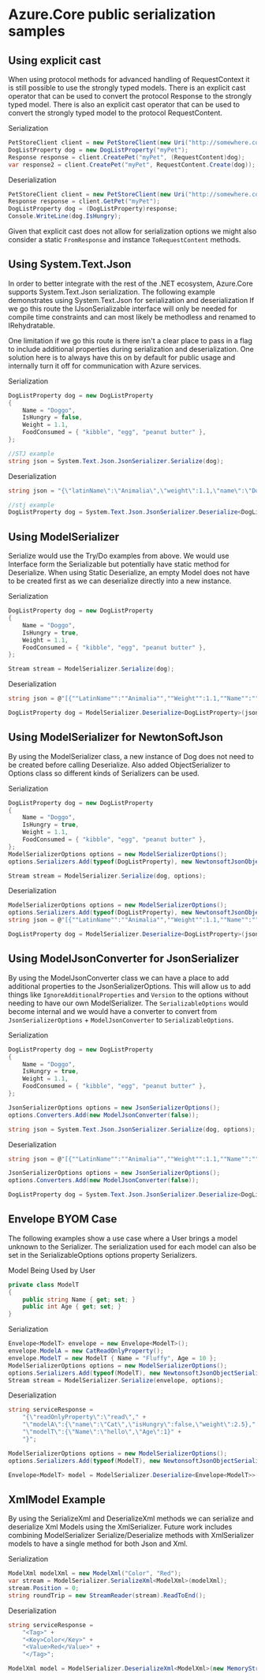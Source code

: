 # Azure.Core public serialization samples

## Using explicit cast

When using protocol methods for advanced handling of RequestContext it is still possible to use the strongly typed models.
There is an explicit cast operator that can be used to convert the protocol Response to the strongly typed model.
There is also an explicit cast operator that can be used to convert the strongly typed model to the protocol RequestContent.

Serialization

```C# Snippet:ExplicitCast_Serialize
PetStoreClient client = new PetStoreClient(new Uri("http://somewhere.com"), new MockCredential());
DogListProperty dog = new DogListProperty("myPet");
Response response = client.CreatePet("myPet", (RequestContent)dog);
var response2 = client.CreatePet("myPet", RequestContent.Create(dog));
```

Deserialization

```C# Snippet:ExplicitCast_Deserialize
PetStoreClient client = new PetStoreClient(new Uri("http://somewhere.com"), new MockCredential());
Response response = client.GetPet("myPet");
DogListProperty dog = (DogListProperty)response;
Console.WriteLine(dog.IsHungry);
```

Given that explicit cast does not allow for serialization options we might also consider a static `FromResponse` and instance `ToRequestContent` methods.

## Using System.Text.Json

In order to better integrate with the rest of the .NET ecosystem, Azure.Core supports System.Text.Json serialization. The following example demonstrates using System.Text.Json for serialization and deserialization
If we go this route the IJsonSerializable interface will only be needed for compile time constraints and can most likely be methodless and renamed to IRehydratable.

One limitation if we go this route is there isn't a clear place to pass in a flag to include additional properties during serialization and deserialization.
One solution here is to always have this on by default for public usage and internally turn it off for communication with Azure services.

Serialization

```C# Snippet:Stj_Serialize
DogListProperty dog = new DogListProperty
{
    Name = "Doggo",
    IsHungry = false,
    Weight = 1.1,
    FoodConsumed = { "kibble", "egg", "peanut butter" },
};

//STJ example
string json = System.Text.Json.JsonSerializer.Serialize(dog);
```

Deserialization

```C# Snippet:Stj_Deserialize
string json = "{\"latinName\":\"Animalia\",\"weight\":1.1,\"name\":\"Doggo\",\"isHungry\":false,\"foodConsumed\":[\"kibble\",\"egg\",\"peanut butter\"],\"numberOfLegs\":4}";

//stj example
DogListProperty dog = System.Text.Json.JsonSerializer.Deserialize<DogListProperty>(json);
```

## Using ModelSerializer

Serialize would use the Try/Do examples from above. We would use Interface form the Serializable but potentially have static method for Deserialize. 
When using Static Deserialize, an empty Model does not have to be created first as we can deserialize directly into a new instance.

Serialization
```C# Snippet:ModelSerializer_Serialize
DogListProperty dog = new DogListProperty
{
    Name = "Doggo",
    IsHungry = true,
    Weight = 1.1,
    FoodConsumed = { "kibble", "egg", "peanut butter" },
};

Stream stream = ModelSerializer.Serialize(dog);
```

Deserialization
```C# Snippet:ModelSerializer_Deserialize
string json = @"[{""LatinName"":""Animalia"",""Weight"":1.1,""Name"":""Doggo"",""IsHungry"":false,""FoodConsumed"":[""kibble"",""egg"",""peanut butter""],""NumberOfLegs"":4}]";

DogListProperty dog = ModelSerializer.Deserialize<DogListProperty>(json);
```

## Using ModelSerializer for NewtonSoftJson
By using the ModelSerializer class, a new instance of Dog does not need to be created before calling Deserialize. Also added ObjectSerializer to Options class so different kinds of Serializers can be used.

Serialization
```C# Snippet:NewtonSoft_Serialize
DogListProperty dog = new DogListProperty
{
    Name = "Doggo",
    IsHungry = true,
    Weight = 1.1,
    FoodConsumed = { "kibble", "egg", "peanut butter" },
};
ModelSerializerOptions options = new ModelSerializerOptions();
options.Serializers.Add(typeof(DogListProperty), new NewtonsoftJsonObjectSerializer());

Stream stream = ModelSerializer.Serialize(dog, options);
```

Deserialization

```C# Snippet:NewtonSoft_Deserialize
ModelSerializerOptions options = new ModelSerializerOptions();
options.Serializers.Add(typeof(DogListProperty), new NewtonsoftJsonObjectSerializer());
string json = @"[{""LatinName"":""Animalia"",""Weight"":1.1,""Name"":""Doggo"",""IsHungry"":false,""FoodConsumed"":[""kibble"",""egg"",""peanut butter""],""NumberOfLegs"":4}]";

DogListProperty dog = ModelSerializer.Deserialize<DogListProperty>(json, options);
```

## Using ModelJsonConverter for JsonSerializer
By using the ModelJsonConverter class we can have a place to add additional properties to the JsonSerializerOptions.
This will allow us to add things like `IgnoreAdditionalProperties` and `Version` to the options without needing to have our own ModelSerializer.
The `SerializableOptions` would become internal and we would have a converter to convert from `JsonSerializerOptions` + `ModelJsonConverter` to `SerializableOptions`.

Serialization
```C# Snippet:ModelConverter_Serialize
DogListProperty dog = new DogListProperty
{
    Name = "Doggo",
    IsHungry = true,
    Weight = 1.1,
    FoodConsumed = { "kibble", "egg", "peanut butter" },
};

JsonSerializerOptions options = new JsonSerializerOptions();
options.Converters.Add(new ModelJsonConverter(false));

string json = System.Text.Json.JsonSerializer.Serialize(dog, options);
```

Deserialization

```C# Snippet:ModelConverter_Deserialize
string json = @"[{""LatinName"":""Animalia"",""Weight"":1.1,""Name"":""Doggo"",""IsHungry"":false,""FoodConsumed"":[""kibble"",""egg"",""peanut butter""],""NumberOfLegs"":4}]";

JsonSerializerOptions options = new JsonSerializerOptions();
options.Converters.Add(new ModelJsonConverter(false));

DogListProperty dog = System.Text.Json.JsonSerializer.Deserialize<DogListProperty>(json, options);
```

## Envelope BYOM Case
The following examples show a use case where a User brings a model unknown to the Serializer. The serialization used for each model can also be set in the SerializableOptions options property Serializers. 

Model Being Used by User
```C# Snippet:Example_Model
private class ModelT
{
    public string Name { get; set; }
    public int Age { get; set; }
}
```

Serialization
```C# Snippet:BYOMWithNewtonsoftSerialize
Envelope<ModelT> envelope = new Envelope<ModelT>();
envelope.ModelA = new CatReadOnlyProperty();
envelope.ModelT = new ModelT { Name = "Fluffy", Age = 10 };
ModelSerializerOptions options = new ModelSerializerOptions();
options.Serializers.Add(typeof(ModelT), new NewtonsoftJsonObjectSerializer());
Stream stream = ModelSerializer.Serialize(envelope, options);
```

Deserialization
```C# Snippet:BYOMWithNewtonsoftDeserialize
string serviceResponse =
    "{\"readOnlyProperty\":\"read\"," +
    "\"modelA\":{\"name\":\"Cat\",\"isHungry\":false,\"weight\":2.5}," +
    "\"modelT\":{\"Name\":\"hello\",\"Age\":1}" +
    "}";

ModelSerializerOptions options = new ModelSerializerOptions();
options.Serializers.Add(typeof(ModelT), new NewtonsoftJsonObjectSerializer());

Envelope<ModelT> model = ModelSerializer.Deserialize<Envelope<ModelT>>(new MemoryStream(Encoding.UTF8.GetBytes(serviceResponse)), options: options);
```

## XmlModel Example
By using the SerializeXml and DeserializeXml methods we can serialize and deserialize Xml Models using the XmlSerializer. Future work includes combining ModelSerializer Serialize/Deserialize methods with XmlSerializer models to have a single method for both Json and Xml.

Serialization
```C# Snippet:XmlModelSerialize
ModelXml modelXml = new ModelXml("Color", "Red");
var stream = ModelSerializer.SerializeXml<ModelXml>(modelXml);
stream.Position = 0;
string roundTrip = new StreamReader(stream).ReadToEnd();
```

Deserialization
```C# Snippet:XmlModelDeserialize
string serviceResponse =
    "<Tag>" +
    "<Key>Color</Key>" +
    "<Value>Red</Value>" +
    "</Tag>";

ModelXml model = ModelSerializer.DeserializeXml<ModelXml>(new MemoryStream(Encoding.UTF8.GetBytes(serviceResponse)));
```
